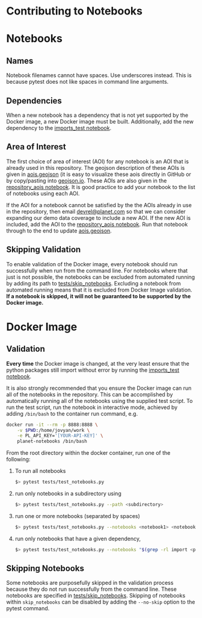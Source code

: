 # Contributing to Notebooks

# Notebooks

## Names

Notebook filenames cannot have spaces. Use underscores instead. This is
because pytest does not like spaces in command line arguments.

## Dependencies

When a new notebook has a dependency that is not yet supported by the Docker image,
a new Docker image must be built. Additionally, add the new dependency to the 
[imports_test notebook](dev/imports_test.ipynb).

## Area of Interest

The first choice of area of interest (AOI) for any notebook is an AOI that is 
already used in this repository. The geojson description of these AOIs is given
in [aois.geojson](dev/imports_test.ipynb) (it is easy to visualize these
aois directly in GitHub or by copy/pasting into [geojson.io](geojson.io).
These AOIs are also given in the 
[repository_aois notebook](dev/repository_aois.ipynb). It is good practice
to add your notebook to the list of notebooks using each AOI.

If the AOI for a notebook cannot be satisfied by the the AOIs already in use
in the repository, then email <devrel@planet.com> so that we can consider
expanding our demo data coverage to include a new AOI. If the new AOI is included,
add the AOI to the 
[repository_aois notebook](dev/repository_aois.ipynb). Run that notebook
through to the end to update [aois.geojson](dev/imports_test.ipynb).

## Skipping Validation

To enable validation of the Docker image, every notebook should run successfully
when run from the command line. For notebooks where that just is not possible, 
the notebooks can be excluded from automated running by adding its path to 
[tests/skip_notebooks](tests/skip_notebooks). Excluding a notebook from automated running
means that it is excluded from Docker Image validation. **If a notebook is
skipped, it will not be guaranteed to be supported by the Docker image.**

# Docker Image

## Validation

**Every time** the Docker image is changed, at the very least ensure that the 
python packages still import without error by running the
[imports_test notebook](dev/imports_test.ipynb).

It is also strongly recommended that you ensure the Docker image can run all
of the notebooks in the repository. This can be accomplished by automatically
running all of the notebooks using the supplied test script. To run the test script,
run the notebook in interactive mode, achieved by adding `/bin/bash` to 
the container run command, e.g.
```bash
docker run -it --rm -p 8888:8888 \
    -v $PWD:/home/jovyan/work \
    -e PL_API_KEY='[YOUR-API-KEY]' \
    planet-notebooks /bin/bash
```

From the root directory within the docker container, run one of the following:

1. To run all notebooks
    ```bash
    $> pytest tests/test_notebooks.py
    ```
1. run only notebooks in a subdirectory using
    ```bash
    $> pytest tests/test_notebooks.py --path <subdirectory>
    ```
1. run one or more notebooks (separated by spaces)
    ```bash
    $> pytest tests/test_notebooks.py --notebooks <notebook1> <notebook2> <...>
    ```
1. run only notebooks that have a given dependency, <package>
    ```bash
    $> pytest tests/test_notebooks.py --notebooks "$(grep -rl import <package> jupyter-notebooks/)"
   ```

## Skipping Notebooks

Some notebooks are purposefully skipped in the validation process because they
do not run successfully from the command line. These notebooks are specified in
[tests/skip_notebooks](tests/skip_notebooks). Skipping of notebooks within
`skip_notebooks` can be disabled by adding the `--no-skip` option to the pytest
command.
